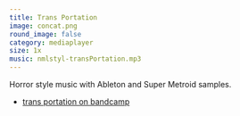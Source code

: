 ```yaml
---
title: Trans Portation
image: concat.png
round_image: false
category: mediaplayer
size: 1x
music: nmlstyl-transPortation.mp3
---
```


Horror style music with Ableton and Super Metroid samples.

- [trans portation on bandcamp](https://nmlstyl.bandcamp.com/track/nmlstyl-trans-port[card11.md](card11.md)ation)